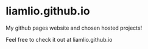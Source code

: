 # liamlio.github.io
My github pages website and chosen hosted projects!     
    
Feel free to check it out at liamlio.github.io
